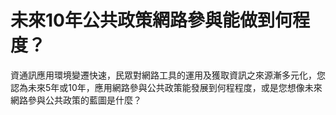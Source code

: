 # 未來10年公共政策網路參與能做到何程度？

資通訊應用環境變遷快速，民眾對網路工具的運用及獲取資訊之來源漸多元化，您認為未來5年或10年，應用網路參與公共政策能發展到何程程度，或是您想像未來網路參與公共政策的藍圖是什麼？